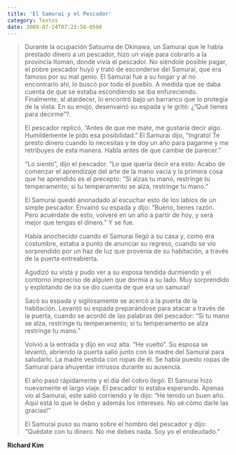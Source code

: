 ```yaml
---
title: 'El Samurai y el Pescador'
category: Textos
date: 2009-07-24T07:23:58-0500
---
```


> Durante la ocupación Satsuma de Okinawa, un Samurai que le había prestado dinero a un pescador, hizo un viaje para cobrarlo a la provincia Itoman, donde vivía el pescador. No siéndole posible pagar, el pobre pescador huyó y trató de esconderse del Samurai, que era famoso por su mal genio. El Samurai fue a su hogar y al no encontrarlo ahí, lo buscó por todo el pueblo. A medida que se daba cuenta de que se estaba escondiendo se iba enfureciendo. Finalmente, al atardecer, lo encontró bajo un barranco que lo protegía de la vista. En su enojo, desenvainó su espada y le gritó: ¿”Qué tienes para decirme”?.
>
> El pescador replicó, “Antes de que me mate, me gustaría decir algo. Humildemente le pido esa posibilidad.” El Samurai dijo, “Ingrato! Te presto dinero cuando lo necesitas y te doy un año para pagarme y me retribuyes de esta manera. Habla antes de que cambie de parecer.”
>
> “Lo siento”, dijo el pescador. “Lo que quería decir era esto: Acabo de comenzar el aprendizaje del arte de la mano vacía y la primera cosa que he aprendido es el precepto: “Si alzas tu mano, restringe tu temperamento; si tu temperamento se alza, restringe tu mano.”
>
> El Samurai quedó anonadado al escuchar esto de los labios de un simple pescador. Envainó su espada y dijo: “Bueno, tienes razón. Pero acuérdate de esto, volveré en un año a partir de hoy, y será mejor que tengas el dinero.” Y se fue.
>
> Había anochecido cuando el Samurai llegó a su casa y, como era costumbre, estaba a punto de anunciar su regreso, cuando se vio sorprendido por un haz de luz que provenía de su habitación, a través de la puerta entreabierta.
>
> Agudizó su vista y pudo ver a su esposa tendida durmiendo y el contorno impreciso de alguien que dormía a su lado. Muy sorprendido y explotando de ira se dio cuenta de que era un samurai!
>
> Sacó su espada y sigilosamente se acercó a la puerta de la habitación. Levantó su espada preparándose para atacar a través de la puerta, cuando se acordó de las palabras del pescador: “Si tu mano se alza, restringe tu temperamento; si tu temperamento se alza restringe tu mano.”
>
> Volvió a la entrada y dijo en voz alta. “He vuelto”. Su esposa se levantó, abriendo la puerta salió junto con la madre del Samurai para saludarlo. La madre vestida con ropas de él. Se había puesto ropas de Samurai para ahuyentar intrusos durante su ausencia.
>
> El año pasó rápidamente y el día del cobro llegó. El Samurai hizo nuevamente el largo viaje. El pescador lo estaba esperando. Apenas vio al Samurai, este salió corriendo y le dijo: “He tenido un buen año. Aquí está lo que le debo y además los intereses. No sé cómo darle las gracias!”
>
> El Samurai puso su mano sobre el hombro del pescador y dijo: “Quédate con tu dinero. No me debes nada. Soy yo el endeudado.”

**Richard Kim**
